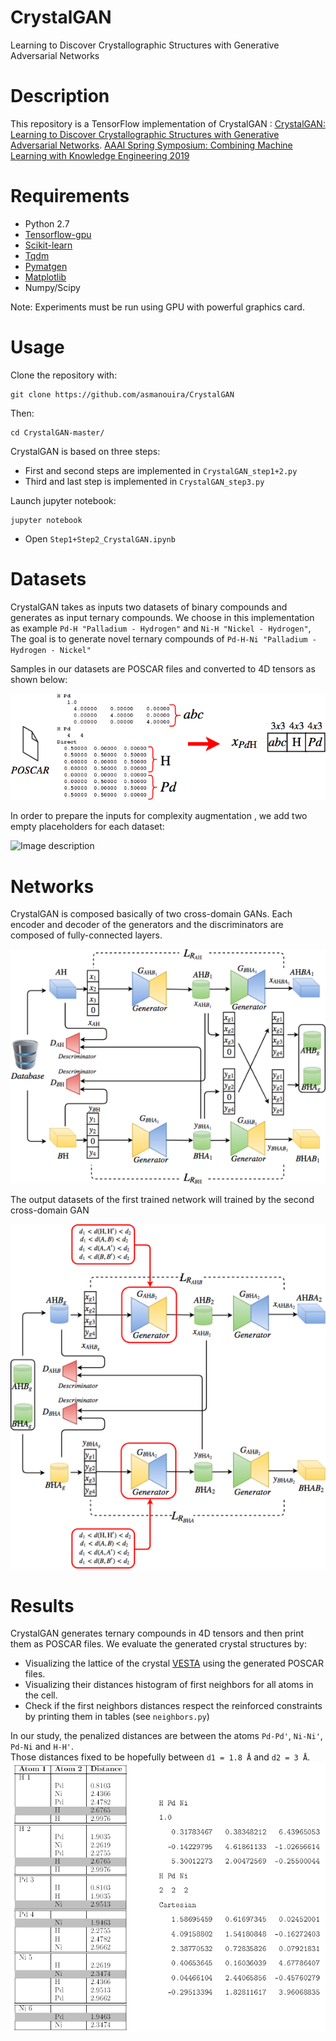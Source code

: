 # CrystalGAN
Learning to Discover Crystallographic Structures with Generative Adversarial Networks


# Description
This repository is a TensorFlow implementation of CrystalGAN : [CrystalGAN: Learning to Discover Crystallographic Structures with Generative Adversarial Networks](http://ceur-ws.org/Vol-2350/paper18.pdf). [AAAI Spring Symposium: Combining Machine Learning with Knowledge Engineering 2019](https://dblp.uni-trier.de/db/conf/aaaiss/make2019.html)

# Requirements
- Python 2.7
- [Tensorflow-gpu](https://www.tensorflow.org/)
- [Scikit-learn](https://scikit-learn.org/stable/)
- [Tqdm](https://github.com/tqdm/tqdm)
- [Pymatgen](https://pymatgen.org/)
- [Matplotlib](https://matplotlib.org/)
- Numpy/Scipy

Note: Experiments must be run using GPU with powerful graphics card.
# Usage

Clone the repository with:

```
git clone https://github.com/asmanouira/CrystalGAN 
```
Then:
```
cd CrystalGAN-master/
```
CrystalGAN is based on three steps: 

- First and second steps are implemented in ```CrystalGAN_step1+2.py```
- Third and last step is implemented in ```CrystalGAN_step3.py```

Launch jupyter notebook:

```
jupyter notebook
```

- Open ```Step1+Step2_CrystalGAN.ipynb```


# Datasets

CrystalGAN takes as inputs two datasets of binary compounds and generates as input ternary compounds.
We choose in this implementation as example ```Pd-H "Palladium - Hydrogen"``` and  ```Ni-H "Nickel - Hydrogen"```,
The goal is to generate novel ternary compounds of ```Pd-H-Ni "Palladium - Hydrogen - Nickel"```

Samples in our datasets are POSCAR files and converted to 4D tensors as shown below:

![Image description](/images/POSCAR.png)

In order to prepare the inputs for complexity augmentation , we add two empty placeholders for each dataset:

![Image description](/images/encodingdata.png)


# Networks 
CrystalGAN is composed basically of two cross-domain GANs.
Each encoder and decoder of the generators and the discriminators are composed of fully-connected layers.

![Image description](/images/step1.png)

The output datasets of the first trained network will trained by the second cross-domain GAN

![Image description](/images/step2.png)

# Results

CrystalGAN generates ternary compounds in 4D tensors and then print them as POSCAR files.
We evaluate the generated crystal structures by:

- Visualizing the lattice of the crystal [VESTA](http://jp-minerals.org/vesta/en/) using the generated POSCAR files.
- Visualizing their distances histogram of first neighbors for all atoms in the cell.
- Check if the first neighbors distances respect the reinforced constraints by printing them in tables (see ```neighbors.py```)

In our study, the penalized distances are between the atoms ```Pd-Pd'```, ```Ni-Ni'```, ```Pd-Ni``` and ```H-H'```.  
Those distances fixed to be hopefully between ```d1 = 1.8 Å``` and ```d2 = 3 Å```.
![Image description](/images/generated_POSCAR_neighbors.PNG)
